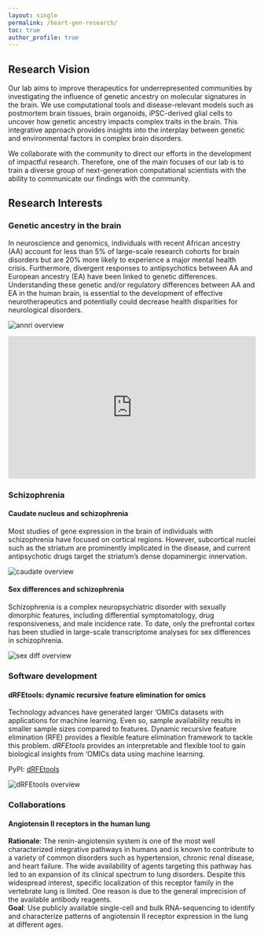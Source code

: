 ```yaml
---
layout: single
permalink: /heart-gen-research/
toc: true
author_profile: true
---
```

<!-- title: "HEART-GeN Research Program" -->
<!-- description: Dr. Kynon Benjamin leads the HEART-GeN group in three main areas of neuroscience research: (1) genetic ancestry in the brain, (2) schizophrenia, and (3) software development. -->

## Research Vision

Our lab aims to improve therapeutics for underrepresented communities by
investigating the influence of genetic ancestry on molecular signatures
in the brain. We use computational tools and disease-relevant models
such as postmortem brain tissues, brain organoids, iPSC-derived glial
cells to uncover how genetic ancestry impacts complex traits in the brain.
This integrative approach provides insights into the interplay between
genetic and environmental factors in complex brain disorders.

We collaborate with the community to direct our efforts in the development
of impactful research. Therefore, one of the main focuses of our lab is
to train a diverse group of next-generation computational scientists
with the ability to communicate our findings with the community.

## Research Interests

### Genetic ancestry in the brain

In neuroscience and genomics, individuals with recent African ancestry (AA)
account for less than 5% of large-scale research cohorts for brain disorders
but are 20% more likely to experience a major mental health crisis.
Furthermore, divergent responses to antipsychotics between AA and European
ancestry (EA) have been linked to genetic differences. Understanding these
genetic and/or regulatory differences between AA and EA in the human brain,
is essential to the development of effective neurotherapeutics and
potentially could decrease health disparities for neurological disorders.

![annri overview]({{site.url}}/assets/images/aanri_overview_v3.png)

<iframe src="https://www.npr.org/player/embed/1198910344/1255066262" width="100%" height="290" frameborder="0" scrolling="no" title="NPR embedded audio player"></iframe>

### Schizophrenia
#### Caudate nucleus and schizophrenia
Most studies of gene expression in the brain of individuals with schizophrenia
have focused on cortical regions. However, subcortical nuclei such as the
striatum are prominently implicated in the disease, and current antipsychotic
drugs target the striatum’s dense dopaminergic innervation.

![caudate overview]({{site.url}}/assets/images/overview_figure_01.png)

#### Sex differences and schizophrenia
Schizophrenia is a complex neuropsychiatric disorder with sexually dimorphic
features, including differential symptomatology, drug responsiveness, and male
incidence rate. To date, only the prefrontal cortex has been studied in
large-scale transcriptome analyses for sex differences in schizophrenia.

![sex diff overview]({{site.url}}/assets/images/sex_diff_overview.png)

### Software development

#### dRFEtools: dynamic recursive feature elimination for omics

Technology advances have generated larger ‘OMICs datasets with applications
for machine learning. Even so, sample availability results in smaller sample
sizes compared to features. Dynamic recursive feature elimination (RFE)
provides a flexible feature elimination framework to tackle this problem.
*dRFEtools* provides an interpretable and flexible tool to gain biological
insights from ‘OMICs data using machine learning.

PyPI: [dRFEtools](https://pypi.org/project/drfetools/)

![dRFEtools overview]({{site.url}}/assets/images/Fig1.dRFEtool_overview.v2.png)

### Collaborations

#### Angiotensin II receptors in the human lung

**Rationale**: The renin-angiotensin system is one of the most well characterized
integrative pathways in humans and is known to contribute to a variety of common
disorders such as hypertension, chronic renal disease, and heart failure. The
wide availability of agents targeting this pathway has led to an expansion of
its clinical spectrum to lung disorders. Despite this widespread interest,
specific localization of this receptor family in the vertebrate lung is limited.
One reason is due to the general imprecision of the available antibody
reagents.\
**Goal**: Use publicly available single-cell and bulk RNA-sequencing to identify
and characterize patterns of angiotensin II receptor expression in the lung at
different ages.
